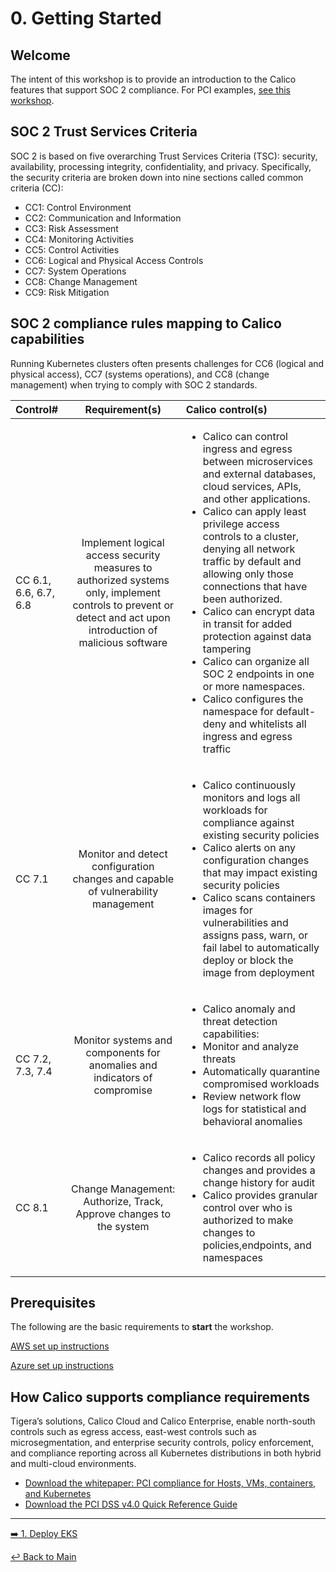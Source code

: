 # 0. Getting Started

## Welcome
The intent of this workshop is to provide an introduction to the Calico features that support SOC 2 compliance.
For PCI examples, [see this workshop](https://github.com/tigera-solutions/cc-aks-security-compliance-workshop).

## SOC 2  Trust Services Criteria
SOC 2 is based on five overarching Trust Services Criteria (TSC): security, availability, processing integrity,
confidentiality, and privacy. Specifically, the security criteria are broken down into nine sections called common criteria (CC):

* CC1: Control Environment
* CC2: Communication and Information
* CC3: Risk Assessment
* CC4: Monitoring Activities
* CC5: Control Activities
* CC6: Logical and Physical Access Controls
* CC7: System Operations
* CC8: Change Management
* CC9: Risk Mitigation

## SOC 2 compliance rules mapping to Calico capabilities
Running Kubernetes clusters often presents challenges for CC6 (logical and physical access), CC7 (systems
operations), and CC8 (change management) when trying to comply with SOC 2 standards. 

| Control# | Requirement(s) | Calico control(s) |
| :--------------- | :---------------: | :--------------- |
|CC 6.1, 6.6, 6.7, 6.8| Implement logical access security measures to authorized systems only, implement controls to prevent or detect and act upon introduction of malicious software| <ul><li>Calico can control ingress and egress between microservices and external databases, cloud services, APIs, and other applications.</li><li>Calico can apply least privilege access controls to a cluster, denying all network traffic by default and allowing only those connections that have been authorized.</li><li>Calico can encrypt data in transit for added protection against data tampering</li><li>Calico can organize all SOC 2 endpoints in one or more namespaces.</li><li>Calico configures the namespace for default-deny and whitelists all ingress and egress traffic|
|CC 7.1| Monitor and detect configuration changes and capable of vulnerability management|<ul><li>Calico continuously monitors and logs all workloads for compliance against existing security policies</li><li>Calico alerts on any configuration changes that may impact existing security policies</li><li>Calico scans containers images for vulnerabilities and assigns pass, warn, or fail label to automatically deploy or block the image from deployment|
|CC 7.2, 7.3, 7.4|Monitor systems and components for anomalies and indicators of compromise|<ul><li>Calico anomaly and threat detection capabilities:</li><li>Monitor and analyze threats<li>Automatically quarantine compromised workloads<li>Review network flow logs for statistical and behavioral anomalies</li>|
|CC 8.1|Change Management: Authorize, Track, Approve changes to the system| <ul><li>Calico records all policy changes and provides a change history for audit<li>Calico provides granular control over who is authorized to make changes to policies,endpoints, and namespaces</li>|



## Prerequisites 

The following are the basic requirements to **start** the workshop.

[AWS set up instructions](../aws.md) <br>
 
[Azure set up instructions](../azure.md)

## How Calico supports compliance requirements

Tigera’s solutions, Calico Cloud and Calico Enterprise, enable north-south controls such as egress access, east-west controls such as microsegmentation, and enterprise security controls, policy enforcement, and compliance reporting across all Kubernetes distributions in both hybrid and multi-cloud environments. 

- [Download the whitepaper: PCI compliance for Hosts, VMs, containers, and Kubernetes](https://www.tigera.io/lp/kubernetes-pci-compliance/)
- [Download the PCI DSS v4.0 Quick Reference Guide](https://docs-prv.pcisecuritystandards.org/PCI%20DSS/Supporting%20Document/PCI_DSS-QRG-v4_0.pdf)

---

[:arrow_right: 1. Deploy EKS](../1.%20Deploy%20EKS/readme.md) <br>
 
[:leftwards_arrow_with_hook: Back to Main](../README.md)